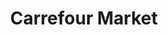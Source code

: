 ---
title: "Carrefour Market"
url: /miraflores-de-la-sierra/carrefour-market/
shop: supermercado
---